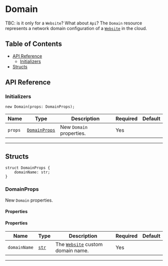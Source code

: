 # Domain

TBC: is it only for a `Website`? What about `Api`?
The `Domain` resource represents a network domain configuration of a [`Website`](./website.md) in the cloud.

## Table of Contents

- [API Reference](#api-reference)
    - [Initializers](#initializers)
- [Structs](#structs)

## API Reference <a id="api-reference"></a>

### Initializers <a id="initializers"></a>

```wing
new Domain(props: DomainProps);
```

| **Name** | **Type** | **Description** | **Required** | **Default** |
| --- | --- | --- | --- | --- |
| `props` | [`DomainProps`](#DomainProps-) | New `Domain` properties. | Yes | |

---

## Structs <a id="structs"></a>

```wing
struct DomainProps {
    domainName: str;
}
```

### DomainProps <a id="DomainProps-"></a>

New `Domain` properties.

#### Properties <a name="Properties" id="Properties"></a>

#### Properties <a id="DomainProps.Properties"></a>

| **Name** | **Type** | **Description** | **Required** | **Default** |
| --- | --- | --- | --- | --- |
| `domainName` | [`str`](../spec.md) | The [`Website`](./website.md) custom domain name. | Yes | |

---
